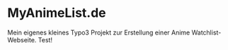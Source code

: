 MyAnimeList.de
==============

Mein eigenes kleines Typo3 Projekt zur Erstellung einer Anime Watchlist-Webseite.
Test!
